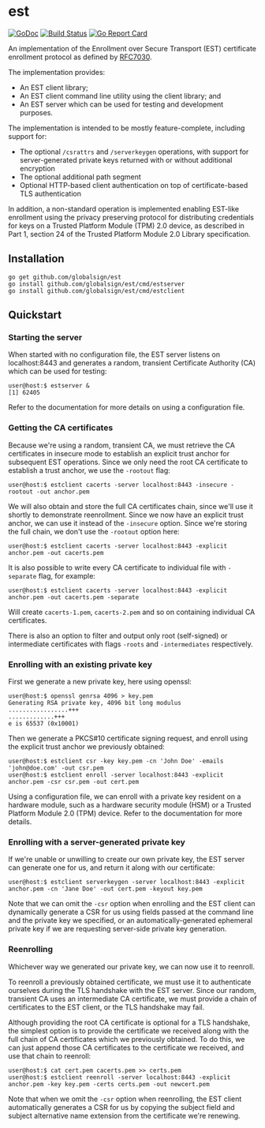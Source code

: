 # est

[![GoDoc](https://godoc.org/github.com/globalsign/est?status.svg)](https://godoc.org/github.com/globalsign/est)
[![Build Status](https://github.com/globalsign/est/actions/workflows/go.yml/badge.svg)](https://github.com/globalsign/est/actions/workflows/go.yml)
[![Go Report Card](https://goreportcard.com/badge/github.com/globalsign/est)](https://goreportcard.com/report/github.com/globalsign/est)

An implementation of the Enrollment over Secure Transport (EST) certificate
enrollment protocol as defined by [RFC7030](https://tools.ietf.org/html/rfc7030).

The implementation provides:

 * An EST client library;
 * An EST client command line utility using the client library; and
 * An EST server which can be used for testing and development purposes.

The implementation is intended to be mostly feature-complete, including
support for:

 * The optional `/csrattrs` and `/serverkeygen` operations, with support for
   server-generated private keys returned with or without additional
   encryption
 * The optional additional path segment
 * Optional HTTP-based client authentication on top of certificate-based
   TLS authentication

In addition, a non-standard operation is implemented enabling EST-like
enrollment using the privacy preserving protocol for distributing credentials
for keys on a Trusted Platform Module (TPM) 2.0 device, as described in Part 1,
section 24 of the Trusted Platform Module 2.0 Library specification.

## Installation

    go get github.com/globalsign/est
    go install github.com/globalsign/est/cmd/estserver
    go install github.com/globalsign/est/cmd/estclient

## Quickstart

### Starting the server

When started with no configuration file, the EST server listens on
localhost:8443 and generates a random, transient Certificate Authority (CA)
which can be used for testing:

    user@host:$ estserver &
    [1] 62405

Refer to the documentation for more details on using a configuration file.

### Getting the CA certificates

Because we're using a random, transient CA, we must retrieve the CA certificates
in insecure mode to establish an explicit trust anchor for subsequent EST
operations. Since we only need the root CA certificate to establish a trust
anchor, we use the `-rootout` flag:

    user@host:$ estclient cacerts -server localhost:8443 -insecure -rootout -out anchor.pem

We will also obtain and store the full CA certificates chain, since we'll use
it shortly to demonstrate reenrollment. Since we now have an explicit trust
anchor, we can use it instead of the `-insecure` option. Since we're storing
the full chain, we don't use the `-rootout` option here:

    user@host:$ estclient cacerts -server localhost:8443 -explicit anchor.pem -out cacerts.pem

It is also possible to write every CA certificate to individual file
with `-separate` flag, for example:

    user@host:$ estclient cacerts -server localhost:8443 -explicit anchor.pem -out cacerts.pem -separate

Will create `cacerts-1.pem`, `cacerts-2.pem` and so on containing individual
CA certificates.

There is also an option to filter and output only root (self-signed)
or intermediate certificates with flags `-roots` and `-intermediates`
respectively.

### Enrolling with an existing private key

First we generate a new private key, here using openssl:

    user@host:$ openssl genrsa 4096 > key.pem
    Generating RSA private key, 4096 bit long modulus
    .................+++
    .............+++
    e is 65537 (0x10001)

Then we generate a PKCS#10 certificate signing request, and enroll using the
explicit trust anchor we previously obtained:

    user@host:$ estclient csr -key key.pem -cn 'John Doe' -emails 'john@doe.com' -out csr.pem
    user@host:$ estclient enroll -server localhost:8443 -explicit anchor.pem -csr csr.pem -out cert.pem

Using a configuration file, we can enroll with a private key resident on a
hardware module, such as a hardware security module (HSM) or a Trusted Platform
Module 2.0 (TPM) device. Refer to the documentation for more details.

### Enrolling with a server-generated private key

If we're unable or unwilling to create our own private key, the EST server can
generate one for us, and return it along with our certificate:

    user@host:$ estclient serverkeygen -server localhost:8443 -explicit anchor.pem -cn 'Jane Doe' -out cert.pem -keyout key.pem

Note that we can omit the `-csr` option when enrolling and the EST client can
dynamically generate a CSR for us using fields passed at the command line and
the private key we specified, or an automatically-generated ephemeral private
key if we are requesting server-side private key generation.

### Reenrolling

Whichever way we generated our private key, we can now use it to reenroll.

To reenroll a previously obtained certificate, we must use it to authenticate
ourselves during the TLS handshake with the EST server. Since our random,
transient CA uses an intermediate CA certificate, we must provide a chain of
certificates to the EST client, or the TLS handshake may fail.

Although providing the root CA certificate is optional for a TLS handshake,
the simplest option is to provide the certificate we received along with the
full chain of CA certificates which we previously obtained. To do this, we
can just append those CA certificates to the certificate we received, and
use that chain to reenroll:

    user@host:$ cat cert.pem cacerts.pem >> certs.pem
    user@host:$ estclient reenroll -server localhost:8443 -explicit anchor.pem -key key.pem -certs certs.pem -out newcert.pem

Note that when we omit the `-csr` option when reenrolling, the EST client
automatically generates a CSR for us by copying the subject field and subject
alternative name extension from the certificate we're renewing.
